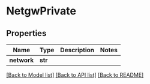 # NetgwPrivate

## Properties
Name | Type | Description | Notes
------------ | ------------- | ------------- | -------------
**network** | **str** |  | 

[[Back to Model list]](../README.md#documentation-for-models) [[Back to API list]](../README.md#documentation-for-api-endpoints) [[Back to README]](../README.md)


